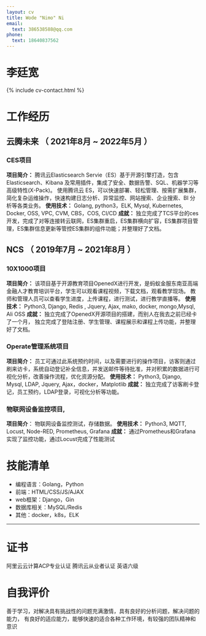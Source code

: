 ```yaml
---
layout: cv
title: Wode "Nimo" Ni
email:
  text: 386538588@qq.com
phone:
  text: 18640837562
---
```


#  **李廷宽**

<!--
include contact information from the front matter
Supported arguments:
    - homepage: url, text
    - phone
    - email
-->

{% include cv-contact.html %}

# 工作经历

## 云腾未来 （ 2021年8月 ~ 2022年5月 ）

### CES项目
**项目简介：**
腾讯云Elasticsearch Servie（ES）基于开源引擎打造，包含Elasticsearch、Kibana 及常用插件，集成了安全、数据告警、SQL、机器学习等高级特性(X-Pack)。
使用腾讯云 ES，可以快速部署、轻松管理、按需扩展集群，简化复杂运维操作，快速构建日志分析、异常监控、网站搜索、企业搜索、BI 分析等各类业务。
**使用技术：**
Golang, python3，ELK, Mysql, Kubernetes, Docker, OSS, VPC, CVM, CBS，COS, CI/CD 
**成就：**
独立完成了TCS平台的ces开发，完成了对等连接转云联网，ES集群重启，ES集群横向扩容，ES集群项目管理，ES集群信息更新等管控ES集群的组件功能；并整理好了文档。


## NCS （ 2019年7月 ~ 2021年8月 ）

### 10X1000项目 
**项目简介：**
该项目基于开源教育项目OpenedX进行开发，是蚂蚁金服东南亚高端金融人才教育培训平台，学生可以观看课程视频，下载文档，观看教学现场。
教师和管理人员可以查看学生进度，上传课程，进行测试，进行教学直播等。
**使用技术：**
Python3, Django, Redis ,  Jquery, Ajax, mako, docker, mongo,Mysql, Ali OSS
**成就：**
独立完成了OpenedX开源项目的搭建，而别人在我去之前已经卡了一个月，
独立完成了登陆注册、学生管理、课程展示和课程上传功能，并整理好了文档。

### Operate管理系统项目
**项目简介：**
员工可通过此系统预约时间，以及需要进行的操作项目，访客则通过刷来访卡，系统自动登记补全信息，并发送邮件等待批准，并对积累的数据进行可视化分析，改善操作流程，优化资源分配。
**使用技术：**
Python3, Django, Mysql, LDAP, Jquery, Ajax，docker，Matplotlib
**成就：**
独立完成了访客刷卡登记，员工预约，LDAP登录，可视化分析等功能。


### 物联网设备监控项目,
**项目简介**：
物联网设备监控测试，存储数据。
**使用技术：**
Python3, MQTT, Locust,  Node-RED, Prometheus, Grafana
**成就：**
通过Prometheus和Grafana实现了监控功能，通过Locust完成了性能测试
 
    
# 技能清单
- 编程语言：Golang，Python
- 前端：HTML/CSS/JS/AJAX
- web框架：Django，Gin
- 数据库相关：MySQL/Redis
- 其他：docker，k8s，ELK
      
---      
# 证书
阿里云云计算ACP专业认证
腾讯云从业者认证
英语六级
# 自我评价
善于学习，对解决具有挑战性的问题充满激情，具有良好的分析问题，解决问题的能力，
有良好的适应能力，能够快速的适合各种工作环境，有较强的团队精神和意识
